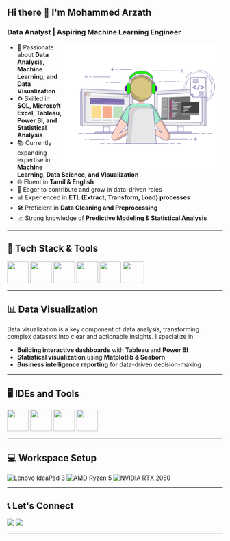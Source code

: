 ## Hi there 👋 I'm Mohammed Arzath

### Data Analyst | Aspiring Machine Learning Engineer

<img align="right" width="370" height="290" src="https://raw.githubusercontent.com/devSouvik/devSouvik/master/gif3.gif">

- 🔬 Passionate about **Data Analysis, Machine Learning, and Data Visualization**  
- ♻️ Skilled in **SQL, Microsoft Excel, Tableau, Power BI, and Statistical Analysis**  
- 📚 Currently expanding expertise in **Machine Learning, Data Science, and Visualization**  
- 🌐 Fluent in **Tamil & English**  
- 🌟 Eager to contribute and grow in data-driven roles  
- 📊 Experienced in **ETL (Extract, Transform, Load) processes**  
- 🛠️ Proficient in **Data Cleaning and Preprocessing**  
- 📈 Strong knowledge of **Predictive Modeling & Statistical Analysis**  

---

## 🤖 Tech Stack & Tools

<img height="50" width="50" src="https://img.icons8.com/color/48/000000/python.png" /> <img height="50" width="50" src="https://img.icons8.com/color/48/000000/sql.png" />  <img height="50" width="50" src="https://img.icons8.com/color/48/000000/power-bi.png" /> <img height="50" width="50" src="https://img.icons8.com/color/48/000000/tableau-software.png" /> <img height="50" width="50" src="https://img.icons8.com/color/48/000000/pandas.png" /> <img height="50" width="50" src="https://img.icons8.com/color/48/000000/numpy.png" />

---

## 📊 Data Visualization

Data visualization is a key component of data analysis, transforming complex datasets into clear and actionable insights. I specialize in:

- **Building interactive dashboards** with **Tableau** and **Power BI**  
- **Statistical visualization** using **Matplotlib & Seaborn**  
- **Business intelligence reporting** for data-driven decision-making  

---

## 🖥️ IDEs and Tools

<img height="50" width="50" src="https://img.icons8.com/color/48/000000/visual-studio-code-2019.png"/> <img height="50" width="50" src="https://img.icons8.com/color/48/000000/pycharm.png"/> <img height="50" width="50" src="https://img.icons8.com/color/48/000000/git.png"/> <img height="50" width="50" src="https://img.icons8.com/dusk/64/000000/anaconda.png"/>

---

## 💻 Workspace Setup  
![Lenovo IdeaPad 3](https://img.shields.io/badge/Lenovo-IdeaPad_3-0076D6?style=for-the-badge&logo=lenovo&logoColor=white) ![AMD Ryzen 5](https://img.shields.io/badge/AMD-Ryzen_5-ED1C24?style=for-the-badge&logo=amd&logoColor=white) ![NVIDIA RTX 2050](https://img.shields.io/badge/NVIDIA-RTX_2050-76B900?style=for-the-badge&logo=nvidia&logoColor=white)  

---

## 📞 Let's Connect

[<img src="https://img.shields.io/badge/LinkedIn-0077B5?style=for-the-badge&logo=linkedin&logoColor=white" />](https://www.linkedin.com/in/mohammed-arzath/) [<img src="https://img.shields.io/badge/GitHub-181717?style=for-the-badge&logo=github&logoColor=white" />](https://github.com/mohammed-arzath)

---
